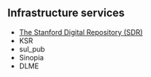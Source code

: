## Infrastructure services

* [The Stanford Digital Repository (SDR)](sdr/index)
* KSR
* sul_pub
* Sinopia
* DLME
